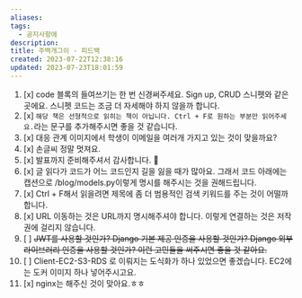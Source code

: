 ```yaml
---
aliases: 
tags:
  - 공지사항에
description:
title: 주백개그이 - 피드백
created: 2023-07-22T12:38:16
updated: 2023-07-23T18:01:59
---
```


1. [x] code 블록의 들여쓰기는 한 번 신경써주세요. Sign up, CRUD 스니펫와 같은 곳에요. 스니펫 코드는 조금 더 자세해야 하지 않을까 합니다.
2. [x] `해당 책은 선형적으로 읽히는 책이 아닙니다. Ctrl + F로 원하는 부분만 읽어주세요.`라는 문구를 추가해주시면 좋을 것 같습니다.
3. [x] 대응 관계 이미지에서 학생이 이메일을 여러개 가지고 있는 것이 맞을까요?
4. [x] 손글씨 정말 멋져요.
5. [x] 발표까지 준비해주셔서 감사합니다. 🙂
6. [x] 글 읽다가 코드가 어느 코드인지 길을 잃을 때가 많아요. 그래서 코드 아래에는 캡션으로 /blog/models.py이렇게 명시를 해주시는 것을 권해드립니다.
7. [x] Ctrl + F해서 읽을려면 제목에 좀 더 범용적인 검색 키워드를 주는 것이 어떨까 합니다.
8. [x] URL 이동하는 것은 URL까지 명시해주셔야 합니다. 이렇게 연결하는 것은 저작권에 걸리지 않습니다.
9. [ ] ~~JWT를 사용할 것인가? Django 기본 제공 인증을 사용할 것인가? Django 외부 라이브러리 인증을 사용할 것인가? 이런 고민들을 써주시면 좋을 것 같아요.~~
10. [ ] Client-EC2-S3-RDS 로 이뤄지는 도식화가 하나 있었으면 좋겠습니다. EC2에는 도커 이미지 하나 넣어주시고요.
11. [x] nginx는 해주신 것이 맞아요.ㅎㅎ

